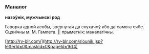 ### Маналог
**назоўнік, мужчынскі род**

Гаворка адной асобы, звернутая да слухачоў або да самога сябе. Сцэнічны м. М. Гамлета. || прыметнік: маналагічны.

<a rel="author">[http://rv-blr.com/](http://rv-blr.com/slounik.jsp?letterId=0&maskId=0&pageId=1614)</a>
